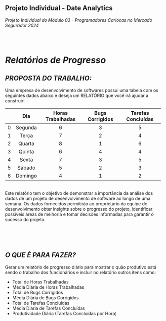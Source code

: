 ## **Projeto Individual - Date Analytics**
_Projeto Individual do Módulo 03 - Programadores Cariocas no Mercado Segurador 2024_

<br><br>

# **_Relatórios de Progresso_**

## _PROPOSTA DO TRABALHO: <br>_
Uma empresa de desenvolvimento de softwares possui uma tabela com os seguintes dados abaixo e deseja um RELATÓRIO que você irá ajudar a construir! <br>

|                |      Dia      |      Horas Trabalhadas      |      Bugs Corrigidos      |      Tarefas Concluídas      |
| :------------------------------: | :----------------: | :----------------: | :----------------: | :----------------: |
|        0         |    Segunda    |    6   |    3    |    5    |
|        1         |    Terça      |    7   |    2    |    4    |
|        2         |    Quarta     |    8   |    1    |    6    |
|        3         |    Quinta     |    6   |    4    |    4    |
|        4         |    Sexta      |    7   |    3    |    5    |
|        5         |    Sábado     |    5   |    2    |    3    |
|        6         |    Domingo    |    4   |    1    |    2    |
<br>
Este relatório tem o objetivo de demonstrar a importância da análise dos dados de um projeto de desenvolvimento de software ao longo de uma semana. Os dados fornecidos permitirão ao proprietário da equipe de desenvolvimento obter insights sobre o progresso do projeto, identificar possíveis áreas de melhoria e tomar decisões informadas para garantir o sucesso do projeto.

<br><br><br>

## _O QUE É PARA FAZER? <br>_
Gerar um relatório de progresso diário para mostrar o quão produtivo está sendo o trabalho dos funcionários e incluir no relatório outros itens como:
   * Total de Horas Trabalhadas
   * Média Diária de Horas Trabalhadas
   * Total de Bugs Corrigidos
   * Média Diária de Bugs Corrigidos
   * Total de Tarefas Concluídas
   * Média Diária de Tarefas Concluídas
   * Produtividade Diária (Tarefas Concluídas por Hora)
